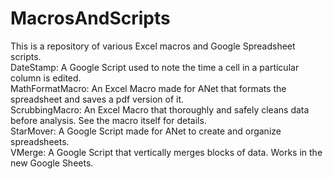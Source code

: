 # MacrosAndScripts  
This is a repository of various Excel macros and Google Spreadsheet scripts.  
DateStamp: A Google Script used to note the time a cell in a particular column is edited.  
MathFormatMacro: An Excel Macro made for ANet that formats the spreadsheet and saves a pdf version of it.  
ScrubbingMacro: An Excel Macro that thoroughly and safely cleans data before analysis. See the macro itself for details.  
StarMover: A Google Script made for ANet to create and organize spreadsheets.  
VMerge: A Google Script that vertically merges blocks of data. Works in the new Google Sheets.
